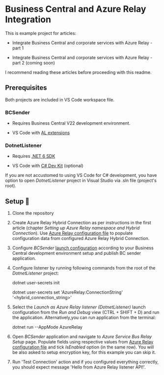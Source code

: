 
# Business Central and Azure Relay Integration

This is example project for articles:

- Integrate Business Central and corporate services with Azure Relay - part 1

- Integrate Business Central and corporate services with Azure Relay - part 2 (coming soon)

  

I recommend reading these articles before proceeding with this readme.

  

## Prerequisites

Both projects are included in VS Code workspace file.

### BCSender

- Requires Business Central V22 development environment.

- VS Code with [AL extensions](https://marketplace.visualstudio.com/items?itemName=ms-dynamics-smb.al)

  

### DotnetListener

- Requires [.NET 6 SDK](https://dotnet.microsoft.com/en-us/download/dotnet/6.0)

- VS Code with [C# Dev Kit](https://marketplace.visualstudio.com/items?itemName=ms-dotnettools.csdevkit) (optional)

  

If you are not accustomed to using VS Code for C# development, you have option to open *DotnetListener* project in Visual Studio via .sln file (project's root).

  

## Setup :wrench:

1. Clone the repository

2. Create Azure Relay Hybrid Connection as per instructions in the first article (chapter *Setting up Azure Relay namespace and Hybrid Connection*). Use [Azure Relay configuration file](./azure-relay-config.txt) to populate configuration data from configured Azure Relay Hybrid Connection.

3. Configure *BCSender* [launch configuration](https://learn.microsoft.com/en-us/dynamics365/business-central/dev-itpro/developer/devenv-json-launch-file) according to your Business Central development environment setup and publish BC sender application.

4. Configure listener by running following commands from the root of the *DotnetListener* project:

    dotnet user-secrets init

    dotnet user-secrets set 'AzureRelay:ConnectionString' '<hybrid_connection_string>'


5. Select the *Launch as Azure Relay listener (DotnetListener)* launch configuration from the *Run and Debug* view (CTRL + SHIFT + D) and run the application. Alternatively,you can run application from the terminal:

    dotnet run --AppMode AzureRelay


6. Open *BCSender* application and navigate to *Azure Service Bus Relay Setup* page. Populate fields using respective values from [Azure Relay configuration file](./azure-relay-config.txt) and tick *IsEnabled* option (in the same row). You will be also asked to setup encryption key, for this example you can skip it.

7. Run 'Test Connection' action and if you configured everything correctly, you should expect message 'Hello from Azure Relay listener API!'.

